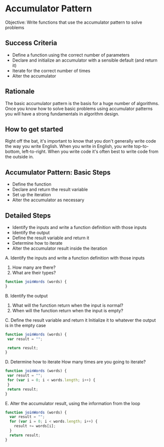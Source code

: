 # Accumulator Pattern

Objective: Write functions that use the accumulator pattern to solve problems

## Success Criteria

- Define a function using the correct number of parameters
- Declare and initialize an accumulator with a sensible default (and return it)
- Iterate for the correct number of times
- Alter the accumulator

## Rationale

The basic accumulator pattern is the basis for a huge number of algorithms. Once you know how to solve basic problems using accumulator patterns you will have a strong fundamentals in algorithm design.

## How to get started

Right off the bat, it's important to know that you don't generally write code the way you write English. When you write in English, you write top-to-bottom, left-to-right. When you write code it's often best to write code from the outside in.

## Accumulator Pattern: Basic Steps

- Define the function
- Declare and return the result variable
- Set up the iteration
- Alter the accumulator as necessary

## Detailed Steps

- Identify the inputs and write a function definition with those inputs
- Identify the output
- Define the result variable and return it
- Determine how to iterate
- Alter the accumulator result inside the iteration


A.  Identify the inputs and write a function definition with those inputs
  1. How many are there?
  2. What are their types?

```javascript
function joinWords (words) {
}
```

B. Identify the output
  1. What will the function return when the input is normal?
  2. When will the function return when the input is empty?

C. Define the result variable and return it
Initialize it to whatever the output is in the empty case

```javascript
function joinWords (words) {
 var result = "";

 return result;
}
```

D. Determine how to iterate
How many times are you going to iterate?

```javascript
function joinWords (words) {
 var result = "";
 for (var i = 0; i < words.length; i++) {
 }
 return result;
}
```

E. Alter the accumulator result, using the information from the loop

```javascript
function joinWords (words) {
  var result = "";
  for (var i = 0; i < words.length; i++) {
    result += words[i];
  }
  return result;
}
```
